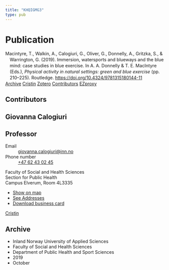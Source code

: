 ```yaml
---
title: "KHQIGMG3"
type: pub
---
```

<h1>Publication</h1>
<article id="csl-bib-container-KHQIGMG3" class="csl-bib-container">
  <div class="csl-bib-body" style="line-height: 1.35; padding-left: 1em; text-indent:-1em;">
  <div class="csl-entry">Macintyre, T., Walkin, A., Calogiuri, G., Oliver, G., Donnelly, A., Gritzka, S., &amp; Warrington, G. (2019). Immersion, watersports and blueways and the blue mind: case studies in blue exercise. In A. A. Donnelly &amp; T. E. MacIntyre (Eds.), <i>Physical activity in natural settings: green and blue exercise</i> (pp. 210&#x2013;225). Routledge. <a href="https://doi.org/10.4324/9781315180144-11">https://doi.org/10.4324/9781315180144-11</a></div>
</div>
  <div class="csl-bib-buttons">
    <a href="#taxonomy-article-KHQIGMG3" class="csl-bib-button">Archive</a>
    <a href alt="Cristin URL" class="csl-bib-button">Cristin</a>
    <a href alt="Zotero URL" class="csl-bib-button">Zotero</a>
    <a href="#contributors-article-KHQIGMG3" class="csl-bib-button">Contributors</a>
    <a href="http://ezproxy.inn.no/login?url=https://doi.org/10.4324/9781315180144-11" class="csl-bib-button">EZproxy</a>
  </div>
  <div id="csl-bib-meta-container-KHQIGMG3"></div>
</article>
<div id="csl-bib-meta-KHQIGMG3" class="csl-bib-meta">
  <article id="contributors-article-KHQIGMG3" class="contributors-article">
    <h1>Contributors</h1>
    <div class="personas">
<div class="vrtx-hinn-person-card">
<div class="photo">
<i class="lar la-user-circle missing-person"></i>
</div>
<div class="info">
<hgroup><h1>Giovanna Calogiuri</h1>
<h2>Professor</h2>
</hgroup><dl>
<dt>Email</dt>
<dd>
<a href="mailto:giovanna.calogiuri@inn.no">giovanna.calogiuri@inn.no</a>
</dd>
<dt>Phone number</dt>
<dd><a href="tel:+4762430245">
+47 62 43 02 45
</a></dd>
</dl>
<p>
Faculty of Social and Health Sciences<br>
Section for Public Health<br>
Campus Elverum,
Room 4L3335
</p>
<ul class="vrtx-hinn-links">
<li><a href="https://www.google.com/maps?q=60.88177,11.53669">Show on map</a></li>
<li><a href="https://www.inn.no/english/find-an-employee/giovanna-calogiuri.html#vrtx-hinn-addresses">See Addresses</a></li>
<li><a href="https://www.inn.no/english/find-an-employee/giovanna-calogiuri.html?vrtx=vcf">Download business card</a></li>
</ul>
</div>
</div>
<a href="https://app.cristin.no/persons/show.jsf?id=358086" alt="Cristin URL" class="personas-cristin">Cristin</a>
</div>
  </article>
  <article id="taxonomy-article-KHQIGMG3" class="taxonomy-article">
    <h1>Archive</h1>
    <ul>
      <li>Inland Norway University of Applied Sciences</li>
      <li>Faculty of Social and Health Sciences</li>
      <li>Department of Public Health and Sport Sciences</li>
      <li>2019</li>
      <li>October</li>
    </ul>
  </article>
</div>
